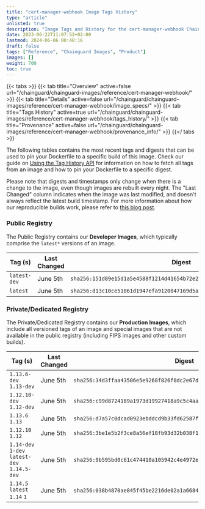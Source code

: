 ```yaml
---
title: "cert-manager-webhook Image Tags History"
type: "article"
unlisted: true
description: "Image Tags and History for the cert-manager-webhook Chainguard Image"
date: 2023-06-22T11:07:52+02:00
lastmod: 2024-06-06 00:48:16
draft: false
tags: ["Reference", "Chainguard Images", "Product"]
images: []
weight: 700
toc: true
---
```


{{< tabs >}}
{{< tab title="Overview" active=false url="/chainguard/chainguard-images/reference/cert-manager-webhook/" >}}
{{< tab title="Details" active=false url="/chainguard/chainguard-images/reference/cert-manager-webhook/image_specs/" >}}
{{< tab title="Tags History" active=true url="/chainguard/chainguard-images/reference/cert-manager-webhook/tags_history/" >}}
{{< tab title="Provenance" active=false url="/chainguard/chainguard-images/reference/cert-manager-webhook/provenance_info/" >}}
{{</ tabs >}}

The following tables contains the most recent tags and digests that can be used to pin your Dockerfile to a specific build of this image. Check our guide on [Using the Tag History API](/chainguard/chainguard-images/using-the-tag-history-api/) for information on how to fetch all tags from an image and how to pin your Dockerfile to a specific digest.

Please note that digests and timestamps only change when there is a change to the image, even though images are rebuilt every night. The "Last Changed" column indicates when the image was last modified, and doesn't always reflect the latest build timestamp. For more information about how our reproducible builds work, please refer to [this blog post](https://www.chainguard.dev/unchained/reproducing-chainguards-reproducible-image-builds).

### Public Registry
The Public Registry contains our **Developer Images**, which typically comprise the `latest*` versions of an image.

| Tag (s)       | Last Changed | Digest                                                                    |
|---------------|--------------|---------------------------------------------------------------------------|
|  `latest-dev` | June 5th     | `sha256:151d89e15d1a5e4588f1214d41654b72e2279208d2d9b6dcd77feaf8b8dfc080` |
|  `latest`     | June 5th     | `sha256:d13c10ce51861d1947efa9120047169d5af3ce49e5551567d53fe67d580b7a48` |


### Private/Dedicated Registry
The Private/Dedicated Registry contains our **Production Images**, which include all versioned tags of an image and special images that are not available in the public registry (including FIPS images and other custom builds).

| Tag (s)                                       | Last Changed | Digest                                                                    |
|-----------------------------------------------|--------------|---------------------------------------------------------------------------|
|  `1.13.6-dev` `1.13-dev`                      | June 5th     | `sha256:34d3ffaa43506e5e9268f826f8dc2e67d45feaf9a5cd842d556a1924e419cdd4` |
|  `1.12.10-dev` `1.12-dev`                     | June 5th     | `sha256:c99d8724189a1973d19927418a9c5c4aaba2691b25f54b3339b87a6d8c564b39` |
|  `1.13.6` `1.13`                              | June 5th     | `sha256:d7a57c0dcad0923ebddcd9b33fd62587f2d61286d4f669eb1c554b4c7b176fae` |
|  `1.12.10` `1.12`                             | June 5th     | `sha256:3be1e5b2f3ce8a56ef18fb93d32b038f10ce1e512dd9a295e30ed51626e44a4b` |
|  `1.14-dev` `1-dev` `latest-dev` `1.14.5-dev` | June 5th     | `sha256:9b595bd0c61c474410a105942c4e4972e896e0227e37ee5ead5138d8ae1a5aa5` |
|  `1.14.5` `latest` `1.14` `1`                 | June 5th     | `sha256:038b4870ae845f45be2216de02a1a66844786251d6be682c4f9d2a4ebbbac7e7` |


